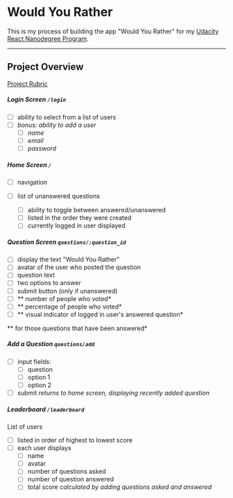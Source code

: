 # Would You Rather

This is my process of building the app "Would You Rather" for my [Udacity React Nanodegree Program](https://www.udacity.com/course/react-nanodegree--nd019).

---

## Project Overview

[Project Rubric](https://review.udacity.com/#!/rubrics/1567/view)

##### Login Screen `/login`

- [ ] ability to select from a list of users
- [ ] *bonus: ability to add a user*
  - [ ] *name*
  - [ ] *email* 
  - [ ] *password*

##### Home Screen `/`

- [ ] navigation

- [ ] list of unanswered questions

  - [ ] ability to toggle between answered/unanswered
  - [ ] listed in the order they were created
  - [ ] currently logged in user displayed

##### Question Screen `questions/:question_id`

- [ ] display the text "Would You Rather"
- [ ] avatar of the user who posted the question
- [ ] question text
- [ ] two options to answer
- [ ] submit button (only if unanswered)
- [ ] ** number of people who voted*
- [ ] ** percentage of people who voted*
- [ ] ** visual indicator of logged in user's answered question*

** for those questions that have been answered*

##### Add a Question `questions/add`

- [ ] input fields:
  - [ ] question
  - [ ] option 1
  - [ ] option 2
- [ ] submit
  *returns to home screen, displaying recently added question*

##### Leaderboard `/leaderboard`

List of users

- [ ] listed in order of highest to lowest score
- [ ] each user displays
  - [ ] name
  - [ ] avatar
  - [ ] number of questions asked
  - [ ] number of question answered
  - [ ] total score
    *calculated by adding questions asked and answered*

##### 
